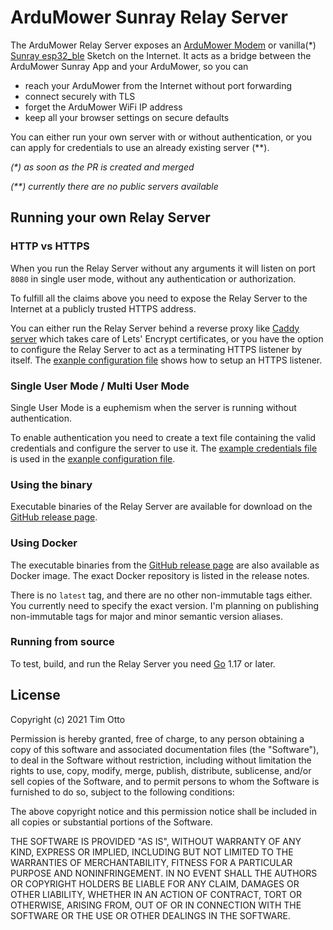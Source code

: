 # ArduMower Sunray Relay Server

The ArduMower Relay Server exposes 
an [ArduMower Modem](https://github.com/timotto/ardumower-modem)
or vanilla(*) [Sunray esp32_ble](https://github.com/Ardumower/Sunray/tree/master/esp32_ble) Sketch 
on the Internet.
It acts as a bridge 
between the ArduMower Sunray App and your ArduMower, 
so you can

- reach your ArduMower from the Internet without port forwarding
- connect securely with TLS
- forget the ArduMower WiFi IP address
- keep all your browser settings on secure defaults

You can either run your own server with or without authentication,
or you can apply for credentials to use an already existing server (**).

_(*) as soon as the PR is created and merged_

_(**) currently there are no public servers available_

## Running your own Relay Server

### HTTP vs HTTPS

When you run the Relay Server without any arguments it will listen on port `8080` in single user mode, without any authentication or authorization.

To fulfill all the claims above you need to expose the Relay Server to the Internet at a publicly trusted HTTPS address.

You can either
run the Relay Server behind a reverse proxy like [Caddy server](https://caddyserver.com/) which takes care of Lets' Encrypt certificates,
or you have the option to configure the Relay Server to act as a terminating HTTPS listener by itself. The [exanple configuration file](docs/example/config.example.yml) shows how to setup an HTTPS listener.

### Single User Mode / Multi User Mode

Single User Mode is a euphemism when the server is running without authentication.

To enable authentication you need to create a text file containing the valid credentials and configure the server to use it.
The [example credentials file](docs/example/users.example.plaintext) is used in the [exanple configuration file](docs/example/config.example.yml).

### Using the binary

Executable binaries 
of the Relay Server 
are available for download 
on the [GitHub release page](https://github.com/timotto/ardumower-relay/releases). 

### Using Docker

The executable binaries 
from the [GitHub release page](https://github.com/timotto/ardumower-relay/releases)
are also available as Docker image.
The exact Docker repository is listed in the release notes.

There is no `latest` tag, and there are no other non-immutable tags either.
You currently need to specify the exact version.
I'm planning on publishing non-immutable tags for major and minor semantic version aliases.

### Running from source

To test, build, and run the Relay Server you need [Go](https://go.dev/) 1.17 or later.

## License

Copyright (c) 2021 Tim Otto

Permission is hereby granted, free of charge, to any person obtaining a copy
of this software and associated documentation files (the "Software"), to deal
in the Software without restriction, including without limitation the rights
to use, copy, modify, merge, publish, distribute, sublicense, and/or sell
copies of the Software, and to permit persons to whom the Software is
furnished to do so, subject to the following conditions:

The above copyright notice and this permission notice shall be included in all
copies or substantial portions of the Software.

THE SOFTWARE IS PROVIDED "AS IS", WITHOUT WARRANTY OF ANY KIND,
EXPRESS OR IMPLIED, INCLUDING BUT NOT LIMITED TO THE WARRANTIES OF
MERCHANTABILITY, FITNESS FOR A PARTICULAR PURPOSE AND NONINFRINGEMENT.
IN NO EVENT SHALL THE AUTHORS OR COPYRIGHT HOLDERS BE LIABLE FOR ANY CLAIM,
DAMAGES OR OTHER LIABILITY, WHETHER IN AN ACTION OF CONTRACT, TORT OR
OTHERWISE, ARISING FROM, OUT OF OR IN CONNECTION WITH THE SOFTWARE OR THE USE
OR OTHER DEALINGS IN THE SOFTWARE.